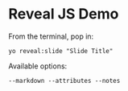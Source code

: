
# Reveal JS Demo

From the terminal, pop in:

  ```yo reveal:slide "Slide Title"```

Available options:

 ```--markdown --attributes --notes```
